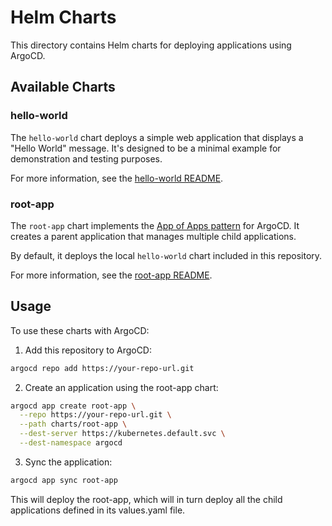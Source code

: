 # Helm Charts

This directory contains Helm charts for deploying applications using ArgoCD.

## Available Charts

### hello-world

The `hello-world` chart deploys a simple web application that displays a "Hello World" message. It's designed to be a minimal example for demonstration and testing purposes.

For more information, see the [hello-world README](./hello-world/README.md).

### root-app

The `root-app` chart implements the [App of Apps pattern](https://argo-cd.readthedocs.io/en/latest/operator-manual/cluster-bootstrapping/#app-of-apps-pattern) for ArgoCD. It creates a parent application that manages multiple child applications.

By default, it deploys the local `hello-world` chart included in this repository.

For more information, see the [root-app README](./root-app/README.md).

## Usage

To use these charts with ArgoCD:

1. Add this repository to ArgoCD:

```bash
argocd repo add https://your-repo-url.git
```

2. Create an application using the root-app chart:

```bash
argocd app create root-app \
  --repo https://your-repo-url.git \
  --path charts/root-app \
  --dest-server https://kubernetes.default.svc \
  --dest-namespace argocd
```

3. Sync the application:

```bash
argocd app sync root-app
```

This will deploy the root-app, which will in turn deploy all the child applications defined in its values.yaml file.
